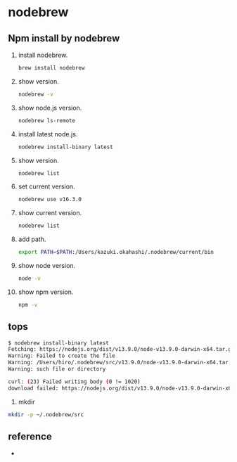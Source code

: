 # nodebrew

## Npm install by nodebrew

1. install nodebrew.

    ``` bash
    brew install nodebrew 
    ```

2. show version.

    ``` bash
    nodebrew -v
    ```

3. show node.js version.

    ``` bash
    nodebrew ls-remote 
    ```

4. install latest node.js.

    ``` bash
    nodebrew install-binary latest 
    ```

5. show version.

    ``` bash
    nodebrew list
    ```

6. set current version.

    ``` bash
    nodebrew use v16.3.0
    ```

7. show current version.

    ``` bash
    nodebrew list
    ```

8. add path.

    ``` bash
    export PATH=$PATH:/Users/kazuki.okahashi/.nodebrew/current/bin
    ```

9. show node version.

    ``` bash
    node -v
    ```

10. show npm version.

    ``` bash
    npm -v
    ```

## tops

``` bash
$ nodebrew install-binary latest
Fetching: https://nodejs.org/dist/v13.9.0/node-v13.9.0-darwin-x64.tar.gz
Warning: Failed to create the file
Warning: /Users/hiro/.nodebrew/src/v13.9.0/node-v13.9.0-darwin-x64.tar.gz: No 
Warning: such file or directory

curl: (23) Failed writing body (0 != 1020)
download failed: https://nodejs.org/dist/v13.9.0/node-v13.9.0-darwin-x64.tar.gz
```

1. mkdir

``` bash
mkdir -p ~/.nodebrew/src
```

## reference

- [](https://hirooooo-lab.com/development/install-node/)
